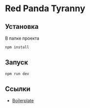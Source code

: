 # Red Panda Tyranny

## Установка

В папке проекта

```bash
npm install
```

## Запуск

```bash
npm run dev
```

## Ссылки

- [Boilerplate](https://github.com/WeAreAthlon/frontend-webpack-boilerplate)
